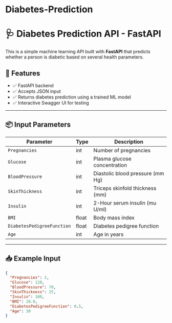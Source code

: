 # Diabetes-Prediction
# 🩺 Diabetes Prediction API - FastAPI

This is a simple machine learning API built with **FastAPI** that predicts whether a person is diabetic based on several health parameters.

## 🚀 Features

- ✅ FastAPI backend
- ✅ Accepts JSON input
- ✅ Returns diabetes prediction using a trained ML model
- ✅ Interactive Swagger UI for testing

---

## 📦 Input Parameters

| Parameter                  | Type    | Description                    |
|---------------------------|---------|--------------------------------|
| `Pregnancies`             | int     | Number of pregnancies          |
| `Glucose`                 | int     | Plasma glucose concentration   |
| `BloodPressure`           | int     | Diastolic blood pressure (mm Hg) |
| `SkinThickness`           | int     | Triceps skinfold thickness (mm) |
| `Insulin`                 | int     | 2-Hour serum insulin (mu U/ml) |
| `BMI`                     | float   | Body mass index                |
| `DiabetesPedigreeFunction`| float   | Diabetes pedigree function     |
| `Age`                     | int     | Age in years                   |

---

## 📥 Example Input

```json
{
  "Pregnancies": 2,
  "Glucose": 120,
  "BloodPressure": 70,
  "SkinThickness": 25,
  "Insulin": 100,
  "BMI": 28.0,
  "DiabetesPedigreeFunction": 0.5,
  "Age": 30
}
